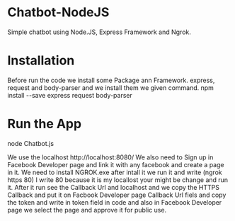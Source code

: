 # Chatbot-NodeJS
Simple chatbot using Node.JS, Express Framework and Ngrok.

# Installation 
Before run the code we install some Package ann Framework.
express, request and body-parser and we install them we given command.
npm install --save express request body-parser

# Run the App

node Chatbot.js 

We use the localhost http://localhost:8080/
We also need to Sign up in Facebook Developer page and link it with any facebook and create a page in it.
We need to install NGROK.exe after intall it we run it and write (ngrok https 80) I write 80 because it is my locallost your might be change and run it. After it run see the Callback Url and localhost and we copy the HTTPS Callback and put it on Facbook Developer page Callback Url fiels and copy the token and write in token field in code and  also in Facebook Developer page we select the page and approve it for public use.

